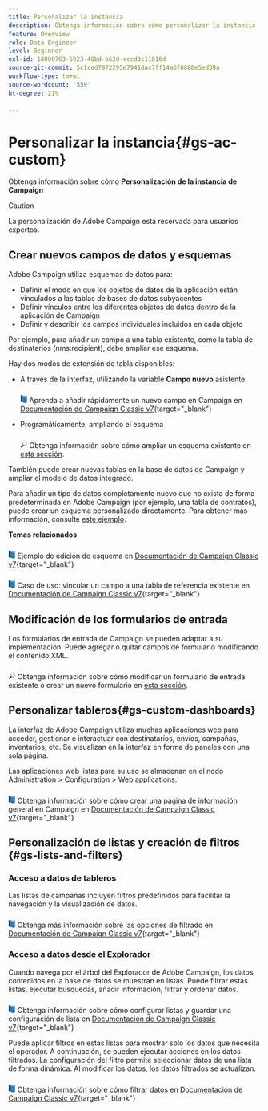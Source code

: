 ```yaml
---
title: Personalizar la instancia
description: Obtenga información sobre cómo personalizar la instancia
feature: Overview
role: Data Engineer
level: Beginner
exl-id: 18000763-5923-48bd-b62d-cccd3c11016d
source-git-commit: 5c1ced7972295e79418ac7ff14a6f0888e5ed39a
workflow-type: tm+mt
source-wordcount: '559'
ht-degree: 21%

---
```


# Personalizar la instancia{#gs-ac-custom}

Obtenga información sobre cómo **Personalización de la instancia de Campaign**

>[!CAUTION]
>
>La personalización de Adobe Campaign está reservada para usuarios expertos.

## Crear nuevos campos de datos y esquemas

Adobe Campaign utiliza esquemas de datos para:

* Definir el modo en que los objetos de datos de la aplicación están vinculados a las tablas de bases de datos subyacentes
* Definir vínculos entre los diferentes objetos de datos dentro de la aplicación de Campaign
* Definir y describir los campos individuales incluidos en cada objeto

Por ejemplo, para añadir un campo a una tabla existente, como la tabla de destinatarios (nms:recipient), debe ampliar ese esquema.

Hay dos modos de extensión de tabla disponibles:

* A través de la interfaz, utilizando la variable **Campo nuevo** asistente

   ![](../assets/do-not-localize/book.png) Aprenda a añadir rápidamente un nuevo campo en Campaign en [Documentación de Campaign Classic v7](https://experienceleague.adobe.com/docs/campaign-classic/using/configuring-campaign-classic/editing-schemas/new-field-wizard.html?lang=en#configuring-campaign-classic){target=&quot;_blank&quot;}

* Programáticamente, ampliando el esquema

   ![](../assets/do-not-localize/glass.png) Obtenga información sobre cómo ampliar un esquema existente en [esta sección](../dev/extend-schema.md).


También puede crear nuevas tablas en la base de datos de Campaign y ampliar el modelo de datos integrado.

Para añadir un tipo de datos completamente nuevo que no exista de forma predeterminada en Adobe Campaign (por ejemplo, una tabla de contratos), puede crear un esquema personalizado directamente. Para obtener más información, consulte [este ejemplo](../dev/create-schema.md#example--creating-a-contract-table).

**Temas relacionados**

![](../assets/do-not-localize/book.png) Ejemplo de edición de esquema en [Documentación de Campaign Classic v7](https://experienceleague.adobe.com/docs/campaign-classic/using/configuring-campaign-classic/editing-schemas/examples-of-schemas-edition.html?lang=en#configuring-campaign-classic){target=&quot;_blank&quot;}

![](../assets/do-not-localize/book.png) Caso de uso: vincular un campo a una tabla de referencia existente en [Documentación de Campaign Classic v7](https://experienceleague.adobe.com/docs/campaign-classic/using/configuring-campaign-classic/editing-schemas/examples-of-schemas-edition.html?lang=en#uc-link){target=&quot;_blank&quot;}


## Modificación de los formularios de entrada

Los formularios de entrada de Campaign se pueden adaptar a su implementación. Puede agregar o quitar campos de formulario modificando el contenido XML.

![](../assets/do-not-localize/glass.png) Obtenga información sobre cómo modificar un formulario de entrada existente o crear un nuevo formulario en [esta sección](../dev/forms.md).

## Personalizar tableros{#gs-custom-dashboards}

La interfaz de Adobe Campaign utiliza muchas aplicaciones web para acceder, gestionar e interactuar con destinatarios, envíos, campañas, inventarios, etc. Se visualizan en la interfaz en forma de paneles con una sola página.

Las aplicaciones web listas para su uso se almacenan en el nodo Administration > Configuration > Web applications.

![](../assets/do-not-localize/book.png) Obtenga información sobre cómo crear una página de información general en Campaign en [Documentación de Campaign Classic v7](https://experienceleague.adobe.com/docs/campaign-classic/using/designing-content/web-applications/use-cases--creating-overviews.html?lang=en#creating-a-single-page-web-application){target=&quot;_blank&quot;}


## Personalización de listas y creación de filtros {#gs-lists-and-filters}

### Acceso a datos de tableros

Las listas de campañas incluyen filtros predefinidos para facilitar la navegación y la visualización de datos.

![](../assets/do-not-localize/book.png) Obtenga más información sobre las opciones de filtrado en [Documentación de Campaign Classic v7](https://experienceleague.adobe.com/docs/campaign-classic/using/getting-started/filtering-data/filtering-options.html?lang=en#about-filtering){target=&quot;_blank&quot;}


### Acceso a datos desde el Explorador

Cuando navega por el árbol del Explorador de Adobe Campaign, los datos contenidos en la base de datos se muestran en listas. Puede filtrar estas listas, ejecutar búsquedas, añadir información, filtrar y ordenar datos.

![](../assets/do-not-localize/book.png) Obtenga información sobre cómo configurar listas y guardar una configuración de lista en [Documentación de Campaign Classic v7](https://experienceleague.adobe.com/docs/campaign-classic/using/getting-started/starting-with-adobe-campaign/campaign-workspace/adobe-campaign-ui-lists.html?lang=en#getting-started){target=&quot;_blank&quot;}


Puede aplicar filtros en estas listas para mostrar solo los datos que necesita el operador. A continuación, se pueden ejecutar acciones en los datos filtrados. La configuración del filtro permite seleccionar datos de una lista de forma dinámica. Al modificar los datos, los datos filtrados se actualizan.

![](../assets/do-not-localize/book.png) Obtenga información sobre cómo filtrar datos en [Documentación de Campaign Classic v7](https://experienceleague.adobe.com/docs/campaign-classic/using/getting-started/filtering-data/creating-filters.html?lang=en#typology-of-available-filters){target=&quot;_blank&quot;}
